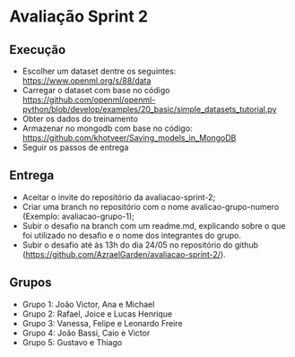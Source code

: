 # Avaliação Sprint 2

## Execução
- Escolher um dataset dentre os seguintes: https://www.openml.org/s/88/data
-	Carregar o dataset com base no código https://github.com/openml/openml-python/blob/develop/examples/20_basic/simple_datasets_tutorial.py
-	Obter os dados do treinamento
-	Armazenar no mongodb com base no código: https://github.com/khotveer/Saving_models_in_MongoDB
-	Seguir os passos de entrega

## Entrega
- Aceitar o invite do repositório da avaliacao-sprint-2;
- Criar uma branch no repositório com o nome avalicao-grupo-numero (Exemplo: avaliacao-grupo-1);
- Subir o desafio na branch com um readme.md, explicando sobre o que foi utilizado no desafio e o nome dos integrantes do grupo.
- Subir o desafio até às 13h do dia 24/05 no repositório do github (https://github.com/AzraelGarden/avaliacao-sprint-2/).

## Grupos
- Grupo 1: João Victor, Ana e Michael
- Grupo 2: Rafael, Joice e Lucas Henrique
- Grupo 3: Vanessa, Felipe e Leonardo Freire
- Grupo 4: João Bassi, Caio e Victor
- Grupo 5: Gustavo e Thiago
